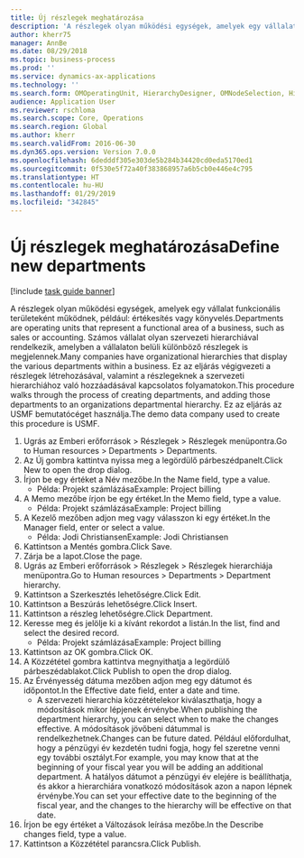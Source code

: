 ```yaml
---
title: Új részlegek meghatározása
description: 'A részlegek olyan működési egységek, amelyek egy vállalat funkcionális területeként működnek, például: értékesítés vagy könyvelés.'
author: kherr75
manager: AnnBe
ms.date: 08/29/2018
ms.topic: business-process
ms.prod: ''
ms.service: dynamics-ax-applications
ms.technology: ''
ms.search.form: OMOperatingUnit, HierarchyDesigner, OMNodeSelection, HierarchyPublishAndCloseForm
audience: Application User
ms.reviewer: rschloma
ms.search.scope: Core, Operations
ms.search.region: Global
ms.author: kherr
ms.search.validFrom: 2016-06-30
ms.dyn365.ops.version: Version 7.0.0
ms.openlocfilehash: 6dedddf305e303de5b284b34420cd0eda5170ed1
ms.sourcegitcommit: 0f530e5f72a40f383868957a6b5cb0e446e4c795
ms.translationtype: HT
ms.contentlocale: hu-HU
ms.lasthandoff: 01/29/2019
ms.locfileid: "342845"
---
```

# <a name="define-new-departments"></a><span data-ttu-id="a2e81-103">Új részlegek meghatározása</span><span class="sxs-lookup"><span data-stu-id="a2e81-103">Define new departments</span></span>

[!include [task guide banner](../../includes/task-guide-banner.md)]

<span data-ttu-id="a2e81-104">A részlegek olyan működési egységek, amelyek egy vállalat funkcionális területeként működnek, például: értékesítés vagy könyvelés.</span><span class="sxs-lookup"><span data-stu-id="a2e81-104">Departments are operating units that represent a functional area of a business, such as sales or accounting.</span></span> <span data-ttu-id="a2e81-105">Számos vállalat olyan szervezeti hierarchiával rendelkezik, amelyben a vállalaton belüli különböző részlegek is megjelennek.</span><span class="sxs-lookup"><span data-stu-id="a2e81-105">Many companies have organizational hierarchies that display the various departments within a business.</span></span> <span data-ttu-id="a2e81-106">Ez az eljárás végigvezeti a részlegek létrehozásával, valamint a részlegeknek a szervezeti hierarchiához való hozzáadásával kapcsolatos folyamatokon.</span><span class="sxs-lookup"><span data-stu-id="a2e81-106">This procedure walks through the process of creating departments, and adding those departments to an organizations departmental hierarchy.</span></span> <span data-ttu-id="a2e81-107">Ez az eljárás az USMF bemutatócéget használja.</span><span class="sxs-lookup"><span data-stu-id="a2e81-107">The demo data company used to create this procedure is USMF.</span></span>

1. <span data-ttu-id="a2e81-108">Ugrás az Emberi erőforrások > Részlegek > Részlegek menüpontra.</span><span class="sxs-lookup"><span data-stu-id="a2e81-108">Go to Human resources > Departments > Departments.</span></span>
2. <span data-ttu-id="a2e81-109">Az Új gombra kattintva nyissa meg a legördülő párbeszédpanelt.</span><span class="sxs-lookup"><span data-stu-id="a2e81-109">Click New to open the drop dialog.</span></span>
3. <span data-ttu-id="a2e81-110">Írjon be egy értéket a Név mezőbe.</span><span class="sxs-lookup"><span data-stu-id="a2e81-110">In the Name field, type a value.</span></span>
    * <span data-ttu-id="a2e81-111">Példa: Projekt számlázása</span><span class="sxs-lookup"><span data-stu-id="a2e81-111">Example: Project billing</span></span>  
4. <span data-ttu-id="a2e81-112">A Memo mezőbe írjon be egy értéket.</span><span class="sxs-lookup"><span data-stu-id="a2e81-112">In the Memo field, type a value.</span></span>
    * <span data-ttu-id="a2e81-113">Példa: Projekt számlázása</span><span class="sxs-lookup"><span data-stu-id="a2e81-113">Example: Project billing</span></span>  
5. <span data-ttu-id="a2e81-114">A Kezelő mezőben adjon meg vagy válasszon ki egy értéket.</span><span class="sxs-lookup"><span data-stu-id="a2e81-114">In the Manager field, enter or select a value.</span></span>
    * <span data-ttu-id="a2e81-115">Példa: Jodi Christiansen</span><span class="sxs-lookup"><span data-stu-id="a2e81-115">Example: Jodi Christiansen</span></span>  
6. <span data-ttu-id="a2e81-116">Kattintson a Mentés gombra.</span><span class="sxs-lookup"><span data-stu-id="a2e81-116">Click Save.</span></span>
7. <span data-ttu-id="a2e81-117">Zárja be a lapot.</span><span class="sxs-lookup"><span data-stu-id="a2e81-117">Close the page.</span></span>
8. <span data-ttu-id="a2e81-118">Ugrás az Emberi erőforrások > Részlegek > Részlegek hierarchiája menüpontra.</span><span class="sxs-lookup"><span data-stu-id="a2e81-118">Go to Human resources > Departments > Department hierarchy.</span></span>
9. <span data-ttu-id="a2e81-119">Kattintson a Szerkesztés lehetőségre.</span><span class="sxs-lookup"><span data-stu-id="a2e81-119">Click Edit.</span></span>
10. <span data-ttu-id="a2e81-120">Kattintson a Beszúrás lehetőségre.</span><span class="sxs-lookup"><span data-stu-id="a2e81-120">Click Insert.</span></span>
11. <span data-ttu-id="a2e81-121">Kattintson a részleg lehetőségre.</span><span class="sxs-lookup"><span data-stu-id="a2e81-121">Click Department.</span></span>
12. <span data-ttu-id="a2e81-122">Keresse meg és jelölje ki a kívánt rekordot a listán.</span><span class="sxs-lookup"><span data-stu-id="a2e81-122">In the list, find and select the desired record.</span></span>
    * <span data-ttu-id="a2e81-123">Példa: Projekt számlázása</span><span class="sxs-lookup"><span data-stu-id="a2e81-123">Example: Project billing</span></span>  
13. <span data-ttu-id="a2e81-124">Kattintson az OK gombra.</span><span class="sxs-lookup"><span data-stu-id="a2e81-124">Click OK.</span></span>
14. <span data-ttu-id="a2e81-125">A Közzététel gombra kattintva megnyithatja a legördülő párbeszédablakot.</span><span class="sxs-lookup"><span data-stu-id="a2e81-125">Click Publish to open the drop dialog.</span></span>
15. <span data-ttu-id="a2e81-126">Az Érvényesség dátuma mezőben adjon meg egy dátumot és időpontot.</span><span class="sxs-lookup"><span data-stu-id="a2e81-126">In the Effective date field, enter a date and time.</span></span>
    * <span data-ttu-id="a2e81-127">A szervezeti hierarchia közzétételekor kiválaszthatja, hogy a módosítások mikor lépjenek érvénybe.</span><span class="sxs-lookup"><span data-stu-id="a2e81-127">When publishing the department hierarchy, you can select when to make the changes effective.</span></span> <span data-ttu-id="a2e81-128">A módosítások jövőbeni dátummal is rendelkezhetnek.</span><span class="sxs-lookup"><span data-stu-id="a2e81-128">Changes can be future dated.</span></span> <span data-ttu-id="a2e81-129">Például előfordulhat, hogy a pénzügyi év kezdetén tudni fogja, hogy fel szeretne venni egy további osztályt.</span><span class="sxs-lookup"><span data-stu-id="a2e81-129">For example, you may know that at the beginning of your fiscal year you will be adding an additional department.</span></span> <span data-ttu-id="a2e81-130">A hatályos dátumot a pénzügyi év elejére is beállíthatja, és akkor a hierarchiára vonatkozó módosítások azon a napon lépnek érvénybe.</span><span class="sxs-lookup"><span data-stu-id="a2e81-130">You can set your effective date to the beginning of the fiscal year, and the changes to the hierarchy will be effective on that date.</span></span>  
16. <span data-ttu-id="a2e81-131">Írjon be egy értéket a Változások leírása mezőbe.</span><span class="sxs-lookup"><span data-stu-id="a2e81-131">In the Describe changes field, type a value.</span></span>
17. <span data-ttu-id="a2e81-132">Kattintson a Közzététel parancsra.</span><span class="sxs-lookup"><span data-stu-id="a2e81-132">Click Publish.</span></span>

